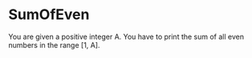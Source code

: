 # SumOfEven
You are given a positive integer A. You have to print the sum of all even numbers in the range [1, A].

